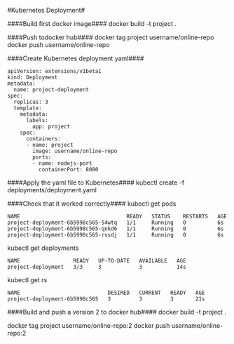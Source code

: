 #Kubernetes Deployment#

####Build first docker image####
docker build -t project .

####Push todocker hub####
docker tag project username/online-repo
docker push username/online-repo

####Create Kubernetes deployment yaml####

```
apiVersion: extensions/v1beta1
kind: Deployment
metadata:
  name: project-deployment
spec:
  replicas: 3
  template:
    metadata:
      labels:
        app: project
    spec:
      containers:
      - name: project
        image: username/online-repo
        ports:
        - name: nodejs-port
          containerPort: 8080

```

####Apply the yaml file to Kubernetes####
kubectl create -f deployments/deployment.yaml

####Check that it worked correctly####
kubectl get pods
```
NAME                                  READY   STATUS    RESTARTS   AGE
project-deployment-6b5998c565-54wtq   1/1     Running   0          6s
project-deployment-6b5998c565-qnkd6   1/1     Running   0          6s
project-deployment-6b5998c565-rvsdj   1/1     Running   0          6s
```
kubectl get deployments
```
NAME                 READY   UP-TO-DATE   AVAILABLE   AGE
project-deployment   3/3     3            3           14s
```
kubectl get rs
```
NAME                            DESIRED   CURRENT   READY   AGE
project-deployment-6b5998c565   3         3         3       21s
```
####Build and push a version 2 to docker hub####
docker build -t project .

docker tag project username/online-repo:2
docker push username/online-repo:2

